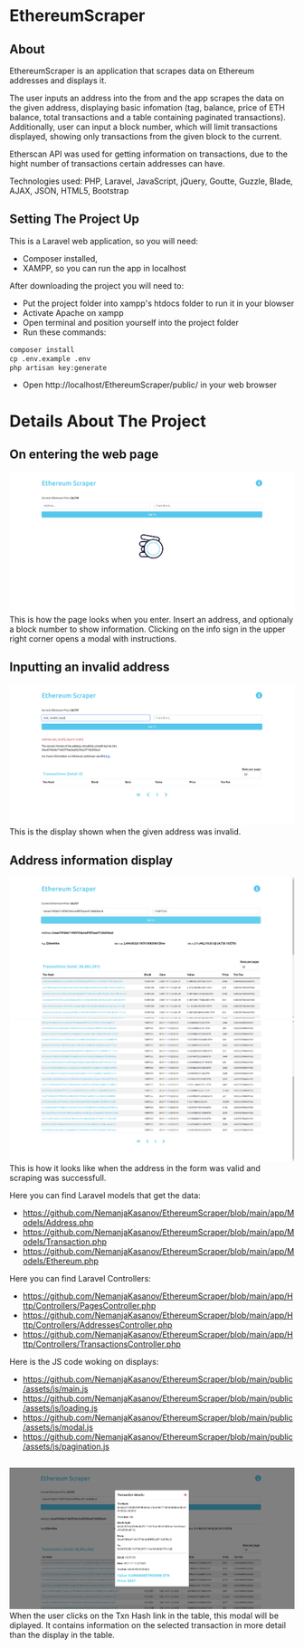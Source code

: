 # EthereumScraper

## About
EthereumScraper is an application that scrapes data on Ethereum addresses and displays it.

The user inputs an address into the from and the app scrapes the data on the given address, displaying basic infomation (tag, balance, price of ETH balance, total transactions and a table containing paginated transactions). Additionally, user can input a block number, which will limit transactions displayed, showing only transactions from the given block to the current.

Etherscan API was used for getting information on transactions, due to the hight number of transactions certain addresses can have.

Technologies used: PHP, Laravel, JavaScript, jQuery, Goutte, Guzzle, Blade, AJAX, JSON, HTML5, Bootstrap


## Setting The Project Up
This is a Laravel web application, so you will need:
* Composer installed,
* XAMPP, so you can run the app in localhost

After downloading the project you will need to:
* Put the project folder into xampp's htdocs folder to run it in your blowser
* Activate Apache on xampp
* Open terminal and position yourself into the project folder
* Run these commands:
```
composer install 
cp .env.example .env
php artisan key:generate
```
* Open http://localhost/EthereumScraper/public/ in your web browser



# Details About The Project

## On entering the web page
![name-of-you-image](https://github.com/NemanjaKasanov/EthereumScraper/blob/main/images/2021-11-11_23-15.png?raw=true)
This is how the page looks when you enter.
Insert an address, and optionaly a block number to show information.
Clicking on the info sign in the upper right corner opens a modal with instructions.

## Inputting an invalid address
![name-of-you-image](https://github.com/NemanjaKasanov/EthereumScraper/blob/main/images/2021-11-11_23-23.png?raw=true)
This is the display shown when the given address was invalid.

## Address information display
![name-of-you-image](https://github.com/NemanjaKasanov/EthereumScraper/blob/main/images/2021-11-11_23-25.png?raw=true)
![name-of-you-image](https://github.com/NemanjaKasanov/EthereumScraper/blob/main/images/2021-11-11_23-25_1.png?raw=true)
This is how it looks like when the address in the form was valid and scraping was successfull.

Here you can find Laravel models that get the data:
* https://github.com/NemanjaKasanov/EthereumScraper/blob/main/app/Models/Address.php
* https://github.com/NemanjaKasanov/EthereumScraper/blob/main/app/Models/Transaction.php
* https://github.com/NemanjaKasanov/EthereumScraper/blob/main/app/Models/Ethereum.php

Here you can find Laravel Controllers:
* https://github.com/NemanjaKasanov/EthereumScraper/blob/main/app/Http/Controllers/PagesController.php
* https://github.com/NemanjaKasanov/EthereumScraper/blob/main/app/Http/Controllers/AddressesController.php
* https://github.com/NemanjaKasanov/EthereumScraper/blob/main/app/Http/Controllers/TransactionsController.php

Here is the JS code woking on displays:
* https://github.com/NemanjaKasanov/EthereumScraper/blob/main/public/assets/js/main.js
* https://github.com/NemanjaKasanov/EthereumScraper/blob/main/public/assets/js/loading.js
* https://github.com/NemanjaKasanov/EthereumScraper/blob/main/public/assets/js/modal.js
* https://github.com/NemanjaKasanov/EthereumScraper/blob/main/public/assets/js/pagination.js

##
![name-of-you-image](https://github.com/NemanjaKasanov/EthereumScraper/blob/main/images/2021-11-11_23-30.png?raw=true)
When the user clicks on the Txn Hash link in the table, this modal will be diplayed.
It contains information on the selected transaction in more detail than the display in the table.

